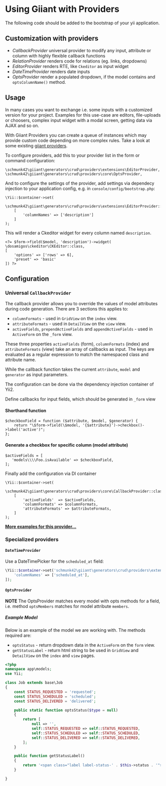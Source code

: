 # Using Giiant with Providers

The following code should be added to the bootstrap of your yii application.  


Customization with providers
----------------------------

- *CallbackProvider* universal provider to modify any input, attribute or column with highly flexible callback functions
- *RelationProvider* renders code for relations (eg. links, dropdowns)
- *EditorProvider* renders RTE, like `Ckeditor` as input widget
- *DateTimeProvider* renders date inputs
- *OptsProvider* render a populated dropdown, if the model contains and `optsColumnName()` method.


## Usage

In many cases you want to exchange i.e. some inputs with a customized version for your project.
Examples for this use-case are editors, file-uploads or choosers, complex input widget with a modal screen, getting
data via AJAX and so on.

With Giiant Providers you can create a queue of instances which may provide custom code depending on more complex
rules. Take a look at some existing [giiant providers](https://github.com/schmunk42/yii2-giiant/tree/master/src/generators/crud/providers).

To configure providers, add this to your provider list in the form or command configuration:

    \schmunk42\giiant\generators\crud\providers\extensions\EditorProvider,
    \schmunk42\giiant\generators\crud\providers\core\OptsProvider,


And to configure the settings of the provider, add settings via dependecy injection to your application config, e.g. in `console/config/bootstrap.php`:

    \Yii::$container->set(
        \schmunk42\giiant\generators\crud\providers\extensions\EditorProvider::class,
        [
            'columnNames' => ['description']
        ]
    );

This will render a Ckeditor widget for every column named `description`.

    <?= $form->field($model, 'description')->widget(
    \dosamigos\ckeditor\CKEditor::class,
    [
        'options' => ['rows' => 6],
        'preset' => 'basic'
    ]) ?>


Configuration
-------------

### Universal `CallbackProvider`


The callback provider allows you to override the values of model attributes during code generation.  There are 3 sections this applies to:

- `columnFormats` - used in `GridView` on the `index` view.
- `attributeFormats` - used in `DetailView` on the `view` view.
- `activeFields`, `prependActiveFields` and `appendActiveFields` - used in `ActiveForm` on the `_form` view.

These three properties `activeFields` (form), `columnFormats` (index) and `attributeFormats` (view) take an array of callbacks as input. 
The keys are evaluated as a regular expression to match the namespaced class and attribute name.

While the callback function takes the current `attribute`, `model` and `generator` as input parameters.

The configuration can be done via the dependency injection container of Yii2.

Define callbacks for input fields, which should be generated in `_form` view

#### Shorthand function

    $checkboxField = function ($attribute, $model, $generator) {
        return "\$form->field(\$model, '{$attribute}')->checkbox()->label('active')";
    };

#### Generate a checkbox for specific column (model attribute)

```
$activeFields = [
   'models\\\\Foo.isAvailable' => $checkboxField,
];
```

Finally add the configuration via DI container

```
\Yii::$container->set(
    \schmunk42\giiant\generators\crud\providers\core\CallbackProvider::class,
    [
        'activeFields'  => $activeFields,
        'columnFormats' => $columnFormats,
        'attributeFormats' => $attributeFormats,
    ]
);
```

**[More examples for this provider...](31-callback-provider-examples.md)**



### Specialized providers

#### `DateTimeProvider`

Use a DateTimePicker for the `scheduled_at` field:

```php
\Yii::$container->set('schmunk42\giiant\generators\crud\providers\extensions\DateTimeProvider', [
    'columnNames' => ['scheduled_at'],
]);
```


#### `OptsProvider`

**NOTE** The OptsProvider matches every model with opts methods for a field, i.e. method `optsMembers` matches for model attribute `members`.

##### Example Model

Below is an example of the model we are working with.  The methods required are:

- `optsStatus` - return dropdown data in the `ActiveForm` on the `form` view.
- `getStatusLabel` - return html string to be used in `GridView` and `DetailView` on the `index` and `view` pages.

```php
<?php
namespace app\models;
use Yii;

class Job extends base\Job
{
    const STATUS_REQUESTED = 'requested';
    const STATUS_SCHEDULED = 'scheduled';
    const STATUS_DELIVERED = 'delivered';

    public static function optsStatus($type = null)
    {
        return [
            null => '',
            self::STATUS_REQUESTED => self::STATUS_REQUESTED,
            self::STATUS_SCHEDULED => self::STATUS_SCHEDULED,
            self::STATUS_DELIVERED => self::STATUS_DELIVERED,
        ];
    }

    public function getStatusLabel()
    {
        return '<span class="label label-status-' . $this->status . '">' . $this->status . '</span>';
    }

}
```
